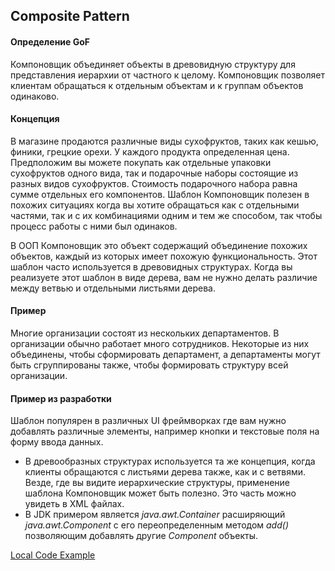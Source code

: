 ## Composite Pattern

#### Определение GoF
Компоновщик объединяет объекты в древовидную структуру для представления иерархии
от частного к целому. Компоновщик позволяет клиентам обращаться к отдельным объектам 
и к группам объектов одинаково.

#### Концепция
В магазине продаются различные виды сухофруктов, таких как кешью, финики, грецкие орехи.
У каждого продукта определенная цена. Предположим вы можете покупать как отдельные
упаковки сухофруктов одного вида, так и подарочные наборы состоящие из разных видов
сухофруктов. Стоимость подарочного набора равна сумме отдельных его компонентов.
Шаблон Компоновщик полезен в похожих ситуациях когда вы хотите обращаться как с отдельными
частями, так и с их комбинациями одним и тем же способом, так чтобы процесс работы
с ними был одинаков.

В ООП Компоновщик это объект содержащий объединение похожих объектов, каждый из которых
имеет похожую функциональность. Этот шаблон часто используется в древовидных структурах.
Когда вы реализуете этот шаблон в виде дерева, вам не нужно делать различие между
ветвью и отдельными листьями дерева.

#### Пример
Многие организации состоят из нескольких департаментов. В организации обычно работает много
сотрудников. Некоторые из них объединены, чтобы сформировать департамент, а департаменты могут
быть сгруппированы также, чтобы формировать структуру всей организации. 

#### Пример из разработки
Шаблон популярен в различных UI фреймворках где вам нужно добавлять различные элементы,
например кнопки и текстовые поля на форму ввода данных.
* В древообразных структурах используется та же концепция, когда клиенты обращаются с листьями
дерева также, как и с ветвями. Везде, где вы видите иерархические структуры, применение шаблона
Компоновщик может быть полезно. Это часть можно увидеть в XML файлах.
* В JDK примером является _java.awt.Container_ расширяющий _java.awt.Component_ с его переопределенным
методом _add()_ позволяющим добавлять другие _Component_ объекты.

[Local Code Example](../src/main/java/learn/dp/jdpexamples/c13composite)
